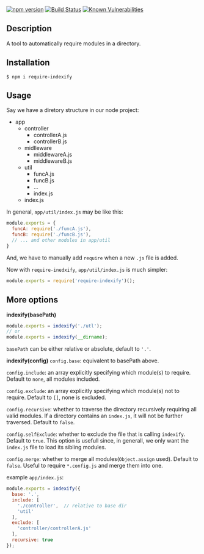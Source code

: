 [![npm version](https://badge.fury.io/js/require-indexify.svg)](https://github.com/MegrezZhu/indexify)
[![Build Status](https://travis-ci.org/MegrezZhu/indexify.svg?branch=master)](https://travis-ci.org/MegrezZhu/indexify)
[![Known Vulnerabilities](https://snyk.io/test/npm/require-indexify/badge.svg)](https://snyk.io/test/npm/require-indexify)


## Description
A tool to automatically require modules in a directory.

## Installation
`$ npm i require-indexify`

## Usage
Say we have a diretory structure in our node project:
* app
    * controller
        * controllerA.js
        * controllerB.js
    * midlleware
        * middlewareA.js
        * middlewareB.js
    * util
        * funcA.js
        * funcB.js
        * ...
        * index.js
	* index.js

In general, `app/util/index.js` may be like this:
```javascript
module.exports = {
  funcA: require('./funcA.js'),
  funcB: require('./funcB.js'),
  // ... and other modules in app/util
}
```
And, we have to manually add `require` when a new `.js` file is added.

Now with `require-inedxify`, `app/util/index.js` is much simpler:
```javascript
module.exports = require('require-indexify')();
```

## More options
**indexify(basePath)**
```javascript
module.exports = indexify('./utl');
// or
module.exports = indexify(__dirname);
```
`basePath` can be either relative or absolute, default to `'.'`.

**indexify(config)**
`config.base`: equivalent to basePath above.

`config.include`: an array explicitly specifying which module(s) to require. Default to `none`, all modules included.

`config.exclude`: an array explicitly specifying which module(s) not to require. Default to `[]`, none is excluded.

`config.recursive`: whether to traverse the directory recursively requiring all valid modules. If a directory contains an `index.js`, it will not be further traversed. Default to `false`.

`config.selfExclude`: whether to exclude the file that is calling `indexify`. Default to `true`. This option is usefull since, in generall, we only want the `index.js` file to load its sibling modules.

`config.merge`: whether to merge all modules(`Object.assign` used). Default to `false`. Useful to require `*.config.js` and merge them into one.

example `app/index.js`:
```javascript
module.exports = indexify({
  base: '.',
  include: [
    './controller',  // relative to base dir
    'util'
  ],
  exclude: [ 
    'controller/controllerA.js'
  ],
  recursive: true
});
```